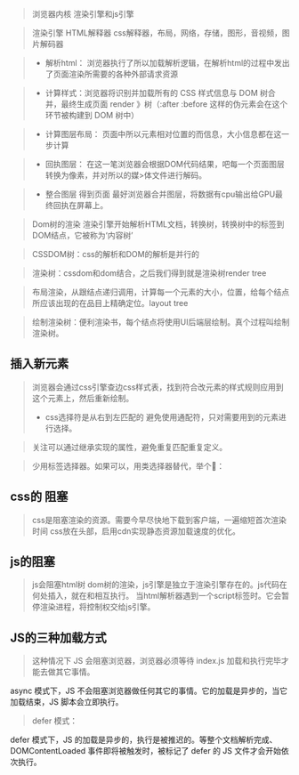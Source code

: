 >浏览器内核 渲染引擎和js引擎

>渲染引擎 HTML解释器 css解释器，布局，网络，存储，图形，音视频，图片解码器

> * 解析html： 浏览器执行了所以加载解析逻辑，在解析html的过程中发出了页面渲染所需要的各种外部请求资源

> * 计算样式：浏览器将识别并加载所有的 CSS 样式信息与 DOM 树合并，最终生成页面 render 》树（:after 
:before 这样的伪元素会在这个环节被构建到 DOM 树中）

> * 计算图层布局： 页面中所以元素相对位置的而信息，大小信息都在这一步计算

> * 回执图层： 在这一笔浏览器会根据DOM代码结果，吧每一个页面图层转换为像素，并对所以的媒>体文件进行解码。

> * 整合图层 得到页面 最好浏览器合并图层，将数据有cpu输出给GPU最终回执在屏幕上。

> Dom树的渲染 渲染引擎开始解析HTML文档，转换树，转换树中的标签到DOM结点，它被称为‘内容树’

> CSSDOM树：css的解析和DOM的解析是并行的

> 渲染树：cssdom和dom结合，之后我们得到就是渲染树render tree

> 布局渲染，从跟结点递归调用，计算每一个元素的大小，位置，给每个结点所应该出现的在品目上精确定位。layout tree

> 绘制渲染树：便利渲染书，每个结点将使用UI后端层绘制。真个过程叫绘制渲染树。

## 插入新元素
> 浏览器会通过css引擎查边css样式表，找到符合改元素的样式规则应用到这个元素上，然后重新绘制。
> * css选择符是从右到左匹配的
> 避免使用通配符，只对需要用到的元素进行选择。

>关注可以通过继承实现的属性，避免重复匹配重复定义。

>少用标签选择器。如果可以，用类选择器替代，举个🌰：

## css的 阻塞
> css是阻塞渲染的资源。需要今早尽快地下载到客户端，一遍缩短首次渲染时间
css放在头部，启用cdn实现静态资源加载速度的优化。

## js的阻塞
> js会阻塞html树 dom树的渲染，js引擎是独立于渲染引擎存在的。js代码在何处插入，就在和相互执行。
当html解析器遇到一个script标签时。它会暂停渲染进程，将控制权交给js引擎。
## JS的三种加载方式
> <script src="index.js"></script> 这种情况下 JS 会阻塞浏览器，浏览器必须等待 index.js 加载和执行完毕才能去做其它事情。
> <script async src="index.js"></script>
async 模式下，JS 不会阻塞浏览器做任何其它的事情。它的加载是异步的，当它加载结束，JS 脚本会立即执行。

>defer 模式：
<script defer src="index.js"></script>
defer 模式下，JS 的加载是异步的，执行是被推迟的。等整个文档解析完成、DOMContentLoaded 事件即将被触发时，被标记了 defer 的 JS 文件才会开始依次执行。